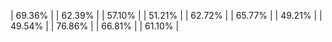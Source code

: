 | 69.36% |
| 62.39% |
| 57.10% |
| 51.21% |
| 62.72% |
| 65.77% |
| 49.21% |
| 49.54% |
| 76.86% |
| 66.81% |
| 61.10% |
